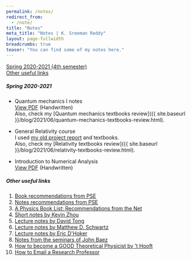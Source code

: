 ```yaml
---
permalink: /notes/
redirect_from:
  - /note/
title: "Notes"
meta_title: "Notes | K. Sreeman Reddy"
layout: page-fullwidth
breadcrumbs: true
teaser: "You can find some of my notes here."
---
```

[Spring 2020-2021 (4th semester)](#spring-2020-2021)<br>
[Other useful links](#other-useful-links)

##### Spring 2020-2021

- Quantum mechanics I notes<br>
<a href='{{ site.baseurl }}/notes/QM1.pdf' target="_blank">View PDF</a> (Handwritten)<br>
Also, check my [Quantum mechanics textbooks review]({{ site.baseurl }}/blog/2021/06/quantum-mechanics-textbooks-review.html).

- General Relativity course<br>
I used <a href='{{ site.baseurl }}/projects/#special-and-general-relativity-april-2020'>my old project report</a> and textbooks.<br>
Also, check my [Relativity textbooks review]({{ site.baseurl }}/blog/2021/06/relativity-textbooks-review.html).

- Introduction to Numerical Analysis<br>
<a href='{{ site.baseurl }}/notes/NA.pdf' target="_blank">View PDF</a> (Handwritten)<br>
##### Other useful links

1) <a href='https://physics.stackexchange.com/questions/12175/book-recommendations' target="_blank">Book recommendations from PSE</a><br>
2) <a href='https://physics.stackexchange.com/questions/101187/best-sets-of-physics-lecture-notes-and-articles' target="_blank">Notes recommendations from PSE</a><br>
3) <a href='https://math.ucr.edu/home/baez/physics/Administrivia/booklist.html' target="_blank">A Physics Book List: Recommendations from the Net
</a><br>
4) <a href='https://knzhou.github.io/#lectures' target="_blank">Short notes by Kevin Zhou</a><br>
5) <a href='http://www.damtp.cam.ac.uk/user/tong/teaching.html' target="_blank">Lecture notes by David Tong</a><br>
6) <a href='https://scholar.harvard.edu/schwartz/teaching' target="_blank">Lecture notes by Matthew D. Schwartz </a><br>
7) <a href='https://www.pa.ucla.edu/faculty-websites/dhoker-lecture-notes.html' target="_blank">Lecture notes by Eric D'Hoker</a><br>
8) <a href='https://math.ucr.edu/home/baez/QG.html' target="_blank">Notes from the seminars of John Baez</a><br>
9) <a href='https://webspace.science.uu.nl/~gadda001/goodtheorist/index.html' target="_blank">How to become a
GOOD Theoretical Physicist by ’t Hooft</a><br>
10) <a href='https://ugr.ue.ucsc.edu/email' target="_blank">How to Email a Research Professor</a><br>
